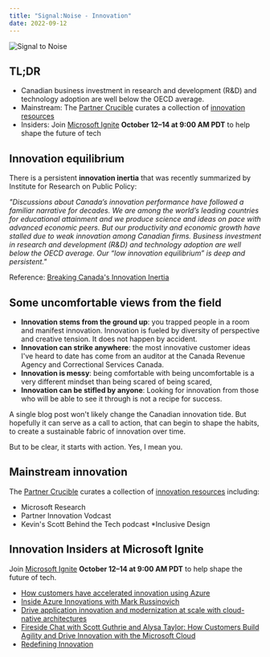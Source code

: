 ```yaml
---
title: "Signal:Noise - Innovation"
date: 2022-09-12
---
```


![Signal to Noise](/PartnerCrucible/Library/signaltonoise-innovation.png)


## TL;DR

* Canadian business investment in research and development (R&D) and technology adoption are well below the OECD average.
* Mainstream: The [Partner Crucible](https://aka.ms/PartnerCrucible) curates a collection of [innovation resources](/InnovationatMicrosoft) 
* Insiders: Join [Microsoft Ignite](https://ignite.microsoft.com/en-US/home) **October 12–14 at 9:00 AM PDT** to help shape the future of tech

## Innovation equilibrium

There is a persistent **innovation inertia** that was recently summarized by Institute for Research on Public Policy:

*"Discussions about Canada’s innovation performance have followed a familiar narrative for decades. We are among the world’s leading countries for educational attainment and we produce science and ideas on pace with advanced economic peers. But our productivity and economic growth have stalled due to weak innovation among Canadian firms. Business investment in research and development (R&D) and technology adoption are well below the OECD average. Our “low innovation equilibrium” is deep and persistent."* 

Reference: [Breaking Canada's Innovation Inertia](https://policyoptions.irpp.org/magazines/may-2022/breaking-canadas-innovation-inertia/)

## Some uncomfortable views from the field

* **Innovation stems from the ground up**: you trapped people in a room and manifest innovation. Innovation is fueled by diversity of perspective and creative tension. It does not happen by accident.  
* **Innovation can strike anywhere**: the most innovative customer ideas I've heard to date has come from an auditor at the Canada Revenue Agency and Correctional Services Canada.
* **Innovation is messy**: being comfortable with being uncomfortable is a very different mindset than being scared of being scared,
* **Innovation can be stifled by anyone**: Looking for innovation from those who will be able to see it through is not a recipe for success.

A single blog post won't likely change the Canadian innovation tide. But hopefully it can serve as a call to action, that can begin to shape the habits, to create a sustainable fabric of innovation over time.

But to be clear, it starts with action. Yes, I mean you.

## Mainstream innovation

The [Partner Crucible](https://aka.ms/PartnerCrucible) curates a collection of [innovation resources](/InnovationatMicrosoft) including:
* Microsoft Research
* Partner Innovation Vodcast
* Kevin's Scott Behind the Tech podcast
*Inclusive Design

## Innovation Insiders at Microsoft Ignite

Join [Microsoft Ignite](https://ignite.microsoft.com/en-US/home) **October 12–14 at 9:00 AM PDT** to help shape the future of tech.

* [How customers have accelerated innovation using Azure](https://ignite.microsoft.com/en-US/sessions/486abfc6-e664-4b93-b6a6-447a4253210f?source=sessions)
* [Inside Azure Innovations with Mark Russinovich](https://ignite.microsoft.com/en-US/sessions/be1198b3-2425-4a37-9718-686afdc3dce6?source=sessions)
* [Drive application innovation and modernization at scale with cloud-native architectures](https://ignite.microsoft.com/en-US/sessions/8950b2b1-62eb-48f9-90ef-5ad779ce8e22?source=sessions)
* [Fireside Chat with Scott Guthrie and Alysa Taylor: How Customers Build Agility and Drive Innovation with the Microsoft Cloud](https://ignite.microsoft.com/en-US/sessions/8811cb06-900f-4f2d-a3ba-d14788d4e26a?source=sessions)
* [Redefining Innovation](https://ignite.microsoft.com/en-US/sessions/b08ff649-fe4a-423e-8cfa-4a81235dc532?source=sessions)
